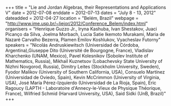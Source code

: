 +++
title = "Lie and Jordan Algebras, their Representations and Applications V"
date = 2012-07-08
enddate = 2012-07-13
dates = "July 8 - 13, 2012"
dateadded = 2012-04-27
location = "Belém, Brazil"
webpage = "http://www.ime.usp.br/~liejor/2012/Conference_Belem/index.html"
organisers = "Henrique Guzzo Jr., Iryna Kashuba, Ivan Shestakov, Juaci Picanço da Silva, Joelma Morbach, Lucia Satie Ikemoto Murakami, Maria de Nazaré Carvalho Bezerra, Plamen Emilov Koshlukov, Vyacheslav Futorny"
speakers = "Nicolás Andruskiewitsch (Universidad de Córdoba, Argentina),Giuseppe Dito (Université de Bourgogne, France), Vladislav Kharchenko (UNAM, Mexico), Pavel Kolesnikov (Sobolev Institute of Mathematics, Russia), Mikhail Kuznetsov (Lobachevsky State University of Nizhni Novgorod, Russia), Dimitry Leites (Stockholm University, Sweden), Fyodor Malikov (University of Southern California, USA), Consuelo Martínez (Universidad de Oviedo, Spain), Kevin McCrimmon (University of Virginia, USA), José María Pérez-Izquierdo (Universidad de La Rioja, Spain), Eric Ragoucy (LAPTH - Laboratoire d'Annecy-le-Vieux de Physique Théorique, France), Wilfried Schmid (Harvard University, USA), Said Sidki (UnB, Brazil)"
+++
